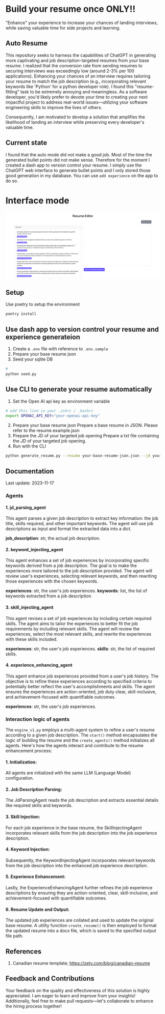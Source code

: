 # Build your resume once ONLY!!
"Enhance" your experience to increase your chances of landing interviews, while saving valuable time for side projects and learning.


## Auto Resume
This repository seeks to harness the capabilities of ChatGPT in generating more captivating and job description-targeted resumes from your base resume. I realized that the conversion rate from sending resumes to securing interviews was exceedingly low (around 2-3% per 100 applications). Enhancing your chances of an interview requires tailoring your resume to match the job description (e.g., incorporating relevant keywords like 'Python' for a python developer role). I found this "resume-fitting" task to be extremely annoying and meaningless. As a software developer, you'd likely prefer to devote your time to creating your next impactful project to address real-world issues—utilizing your software engineering skills to improve the lives of others.

Consequently, I am motivated to develop a solution that amplifies the likelihood of landing an interview while preserving every developer's valuable time.

## Current state
I found that the auto mode did not make a good job. Most of the time the generated bullet points did not make sense. Therefore for the moment I created a dash app to version control your resume. I simply use the ChatGPT web interface to generate bullet points and I only stored those good generation in my database. You can use `add experience` on the app to do so.

# Interface mode
![auto-resume editor](auto-resume-app.png)

## Setup
Use poetry to setup the environment
```bash
poetry install
```

## Use dash app to version control your resume and experience generateion
1. Create a `.env` file with reference to `.env.sample`
2. Prepare your base resume json
2. Seed your sqlite DB
```bash
# 
python seed.py
```


## Use CLI to generate your resume automatically
1. Set the Open AI api key as environment variable
```bash
# add this line in your .zshrc / .bashrc
export OPENAI_API_KEY="your-openai-api-key"
```
2. Prepare your base resume json
Prepare a base resume in JSON. Please refer to the resume.example.json
3. Prepare the JD of your targeted job opening
Prepare a txt file containing the JD of your targeted job opening.
4. Run with the CLI
```bash
python generate_resume.py --resume your-base-resume-json.json --jd your-job-description.txt
```

## Documentation
Last update: 2023-11-17

### Agents
#### 1. jd_parsing_agent
This agent parses a given job description to extract key information: the job title, skills required, and other important keywords. The agent will use job descriptions as input and format the extracted data into a dict.

**job_description**: str, the actual job description.

#### 2. keyword_injecting_agent
This agent enhances a set of job experiences by incorporating specific keywords derived from a job description. The goal is to make the experiences more tailored to the job description provided. The agent will review user's experiences, selecting relevant keywords, and then rewriting those experiences with the chosen keywords.

**experiences**: str, the user's job experiences.
**keywords**: list, the list of keywords extracted from a job description

#### 3. skill_injecting_agent
This agent revises a set of job experiences by including certain required skills. The agent aims to tailor the experiences to better fit the job requirements by including relevant skills. The agent will review the experiences, select the most relevant skills, and rewrite the experiences with these skills included.

**experiences**: str, the user's job experiences.
**skills**: str, the list of required skills.

#### 4. experience_enhancing_agent
This agent enhance job experiences provided from a user's job history. The objective is to refine these experiences according to specified criteria to potentially better reflect the user's accomplishments and skills. The agent ensures the experiences are action-oriented, job duty clear, skill-inclusive, and achievement-focused with quantifiable outcomes.

**experiences**: str, the user's job experiences.


### Interaction logic of agents
The `engine_v1.py` employs a multi-agent system to refine a user's resume according to a given job description. The `start()` method encapsulates the logic of building the resume and the `create_agents()` method initializes all agents. Here's how the agents interact and contribute to the resume enhancement process:

#### 1. Initialization:
All agents are initialized with the same LLM (Language Model) configuration.

#### 2. Job Description Parsing:
The JdParsingAgent reads the job description and extracts essential details like required skills and keywords.

#### 3. Skill Injection:
For each job experience in the base resume, the SkillInjectingAgent incorporates relevant skills from the job description into the job experience description.

#### 4. Keyword Injection:
Subsequently, the KeywordInjectingAgent incorporates relevant keywords from the job description into the enhanced job experience description.

#### 5. Experience Enhancement:
Lastly, the ExperienceEnhancingAgent further refines the job experience descriptions by ensuring they are action-oriented, clear, skill-inclusive, and achievement-focused with quantifiable outcomes.

#### 6. Resume Update and Output:
The updated job experiences are collated and used to update the original base resume.
A utility function `create_resume()` is then employed to format the updated resume into a docx file, which is saved to the specified output file path.


## References
1. Canadian resume template; https://zety.com/blog/canadian-resume


## Feedback and Contributions
Your feedback on the quality and effectiveness of this solution is highly appreciated. I am eager to learn and improve from your insights! Additionally, feel free to make pull requests—let's collaborate to enhance the hiring process together!
